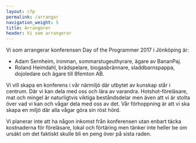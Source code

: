 ```yaml
---
layout: cfp
permalink: /arrangor
navigation_weight: 5
title: Arrangörer
header: Vi som arrangerar
---
```


Vi som arrangerar konferensen Day of the Programmer 2017 i Jönköping är:

- Adam Sernheim, ironman, sommarstugeuthyrare, ägare av BananPaj.
- Roland Heimdahl, brädspelare, biogasbrännare, sladdbarnspappa, dojoledare och ägare till 8femton AB.

Vi vill skapa en konferens i vår närmiljö där utbytet av kunskap står i centrum. Där vi kan dela med oss och lära av varandra. Hotshot-föreläsare, mat och mingel är naturligtvis viktiga beståndsdelar men även att vi är stolta över vad vi kan och vågar dela med oss av det. Vår förhoppning är att vi ska skapa en miljö där alla vågar göra sin röst hörd.

Vi planerar inte att ha någon inkomst från konferensen utan enbart täcka kostnaderna för föreläsare, lokal och förtäring men tänker inte heller be om ursäkt om det faktiskt skulle bli en peng över på sista raden.
